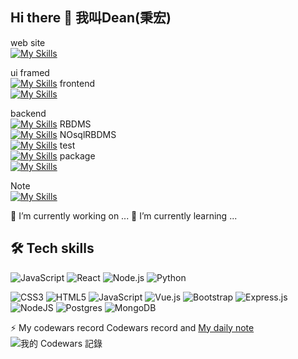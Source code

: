 ## Hi there 👋 我叫Dean(秉宏)

web site\
[![My Skills](https://skillicons.dev/icons?i=js,html,css)](https://skillicons.dev)

ui framed\
[![My Skills](https://skillicons.dev/icons?i=bootstrap)](https://skillicons.dev)
frontend\
[![My Skills](https://skillicons.dev/icons?i=vue)](https://skillicons.dev)

backend\
[![My Skills](https://skillicons.dev/icons?i=nodejs,express)](https://skillicons.dev)
RBDMS\
[![My Skills](https://skillicons.dev/icons?i=postgres)](https://skillicons.dev)
NOsqlRBDMS\
[![My Skills](https://skillicons.dev/icons?i=mongodb)](https://skillicons.dev)
test\
[![My Skills](https://skillicons.dev/icons?i=postman)](https://skillicons.dev)
package\
[![My Skills](https://skillicons.dev/icons?i=vite)](https://skillicons.dev)

Note\
[![My Skills](https://skillicons.dev/icons?i=notion)](https://skillicons.dev)

🔭 I’m currently working on ...
🌱 I’m currently learning ...

## 🛠 Tech skills
![JavaScript](https://img.shields.io/badge/-JavaScript-F7DF1E?style=flat-square&logo=javascript&logoColor=black)
![React](https://img.shields.io/badge/-React-61DAFB?style=flat-square&logo=react&logoColor=black)
![Node.js](https://img.shields.io/badge/-Node.js-339933?style=flat-square&logo=node.js&logoColor=white)
![Python](https://img.shields.io/badge/-Python-3776AB?style=flat-square&logo=python&logoColor=white)



<img alt="CSS3" src="https://img.shields.io/badge/css3-%231572B6.svg?style=for-the-badge&logo=css3&logoColor=white"/>
<img alt="HTML5" src="https://img.shields.io/badge/html5-%23E34F26.svg?style=for-the-badge&logo=html5&logoColor=white"/>
<img alt="JavaScript" src="https://img.shields.io/badge/javascript-%23323330.svg?style=for-the-badge&logo=javascript&logoColor=%23F7DF1E"/>

<img alt="Vue.js" src="https://img.shields.io/badge/vuejs-%2335495e.svg?style=for-the-badge&logo=vue-dot-js&logoColor=%234FC08D"/>
<img alt="Bootstrap" src="https://img.shields.io/badge/bootstrap-%23563D7C.svg?style=for-the-badge&logo=bootstrap&logoColor=white"/>

<img alt="Express.js" src="https://img.shields.io/badge/express.js-%23404d59.svg?style=for-the-badge&logo=express&logoColor=%2361DAFB"/>
<img alt="NodeJS" src="https://img.shields.io/badge/node.js-%2343853D.svg?style=for-the-badge&logo=node-dot-js&logoColor=white"/>

<img alt="Postgres" src ="https://img.shields.io/badge/postgres-%23316192.svg?style=for-the-badge&logo=postgresql&logoColor=white"/>
<img alt="MongoDB" src ="https://img.shields.io/badge/MongoDB-%234ea94b.svg?style=for-the-badge&logo=mongodb&logoColor=white"/>

⚡ My codewars record
  Codewars record and  [My daily note](https://github.com/GustavoFringgg/daily_codewar_note)<br />
  ![我的 Codewars 記錄](https://www.codewars.com/users/Dean%20Tsai/badges/small)


